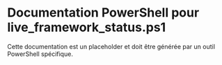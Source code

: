 # Documentation PowerShell pour live_framework_status.ps1

Cette documentation est un placeholder et doit être générée par un outil PowerShell spécifique.
